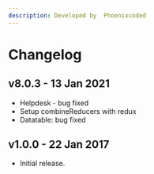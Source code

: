 ```yaml
---
description: Developed by  Phoenixcoded
---
```


# Changelog

## v8.0.3 - 13 Jan 2021

* Helpdesk - bug fixed
* Setup combineReducers with redux
* Datatable: bug fixed

## v1.0.0 - 22 Jan 2017

* Initial release.



